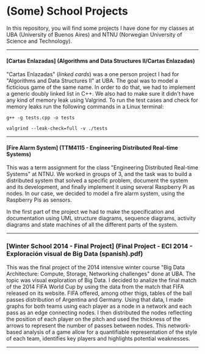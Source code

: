 # (Some) School Projects

In this repository, you will find some projects I have done for my classes at UBA (University of Buenos Aires) and NTNU (Norwegian University of Science and Technology).

---


#### [Cartas Enlazadas] (Algorithms and Data Structures II/Cartas Enlazadas)

"Cartas Enlazadas" (*linked cards*) was a one person project I had for "Algorithms and Data Structures II" at UBA. The goal was to model a ficticious game of the same name. In order to do that, we had to implement a generic doubly linked list in C++. We also had to make sure it didn't have any kind of memory leak using Valgrind. To run the test cases and check for memory leaks run the following commands in a Linux terminal:

`g++ -g tests.cpp -o tests`

`valgrind --leak-check=full -v ./tests` 

---


#### [Fire Alarm System] (TTM4115 - Engineering Distributed Real-time Systems)

This was a term assignment for the class "Engineering Distributed Real-time Systems" at NTNU. We worked in groups of 3, and the task was to build a distributed system that solved a specific problem, document the system and its development, and finally implement it using several Raspberry Pi as nodes. In our case, we decided to model a fire alarm system, using the Raspberry Pis as sensors. 

In the first part of the project we had to make the specification and documentation using UML structure diagrams, sequence diagrams, activity diagrams and state machines of all the different parts of the system.

---

### [Winter School 2014 - Final Project] (Final Project - ECI 2014 - Exploración visual de Big Data (spanish).pdf)

This was the final project of the 2014 intensive winter course "Big Data Architecture: Compute, Storage, Networking challenges" done at UBA. The topic was visual exploration of Big Data. I decided to analize the final match of the 2014 FIFA World Cup by using the data from the match that FIFA released on its website. FIFA offered, among other thigs, tables of the ball passes distribution of Argentina and Germany. Using that data, I made graphs for both teams using each player as a node in a network and each pass as an edge connecting nodes. I then distributed the nodes reflecting the position of each player on the pitch and used the thickness of the arrows to represent the number of passes between nodes. 
This network-based analysis of a game allow for a quantifiable representation of the style of each team, identifies key players and highlights potential weaknesses.

---
